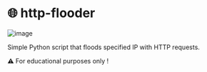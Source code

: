 # 🌐 http-flooder

![image](https://user-images.githubusercontent.com/92758195/140641241-8f37ff5a-9f1b-4f0d-8058-8828b6bda607.png)


Simple Python script that floods specified IP with HTTP requests.

⚠️ For educational purposes only !
